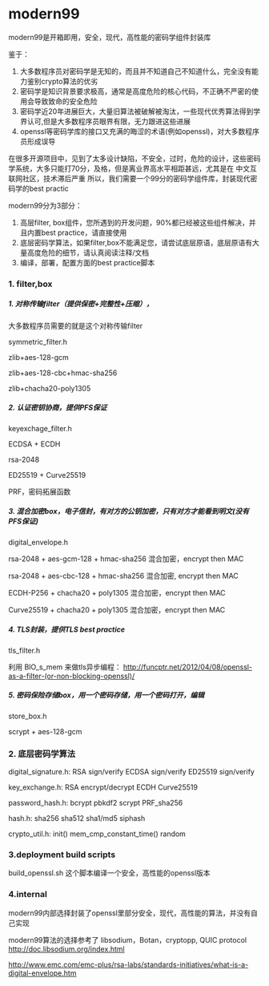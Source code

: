 # modern99
modern99是开箱即用，安全，现代，高性能的密码学组件封装库

鉴于：

1.  大多数程序员对密码学是无知的，而且并不知道自己不知道什么，完全没有能力鉴别crypto算法的优劣
2.  密码学是知识背景要求极高，通常是高度危险的核心代码，不正确不严密的使用会导致致命的安全危险
4.  密码学近20年进展巨大，大量旧算法被破解被淘汰，一些现代优秀算法得到学界认可,但是大多数程序员眼界有限，无力跟进这些进展
5.  openssl等密码学库的接口又充满的晦涩的术语(例如openssl)，对大多数程序员形成误导

在很多开源项目中，见到了太多设计缺陷，不安全，过时，危险的设计，这些密码学系统，大多只能打70分，及格，但是离业界高水平相距甚远，尤其是在
中文互联网社区，技术滞后严重
所以，我们需要一个99分的密码学组件库，封装现代密码学的best practic


modern99分为3部分：

1.  高层filter, box组件，您所遇到的开发问题，90%都已经被这些组件解决，并且内置best practice，请直接使用
2.  底层密码学算法，如果filter,box不能满足您，请尝试底层原语，底层原语有大量高度危险的细节，请认真阅读注释/文档
3.  编译，部署，配置方面的best practice脚本


### 1.  filter,box

##### 1.  对称传输filter（提供保密+完整性+压缩），
大多数程序员需要的就是这个对称传输filter

symmetric\_filter.h

zlib+aes-128-gcm

zlib+aes-128-cbc+hmac-sha256

zlib+chacha20-poly1305

##### 2.  认证密钥协商，提供PFS保证

keyexchage\_filter.h

ECDSA + ECDH

rsa-2048

ED25519 + Curve25519

PRF，密码拓展函数

##### 3.  混合加密box，电子信封，有对方的公钥加密，只有对方才能看到明文(没有PFS保证)

digital\_envelope.h

rsa-2048 + aes-gcm-128 + hmac-sha256 混合加密，encrypt then MAC

rsa-2048 + aes-cbc-128 + hmac-sha256 混合加密, encrypt then MAC

ECDH-P256 + chacha20 + poly1305 混合加密，encrypt then MAC

Curve25519 + chacha20 + poly1305 混合加密，encrypt then MAC


##### 4.  TLS封装，提供TLS best practice

tls\_filter.h

利用 BIO\_s\_mem 来做tls异步编程： 
<http://funcptr.net/2012/04/08/openssl-as-a-filter-(or-non-blocking-openssl)/>
      
##### 5. 密码保险存储box，用一个密码存储，用一个密码打开，编辑

store\_box.h

scrypt + aes-128-gcm

### 2. 底层密码学算法

digital\_signature.h:
    RSA sign/verify
    ECDSA sign/verify
    ED25519 sign/verify

key\_exchange.h:
    RSA encrypt/decrypt
    ECDH
    Curve25519

password\_hash.h:
    bcrypt
    pbkdf2
    scrypt
    PRF_sha256

hash.h:
    sha256
    sha512
    sha1/md5
    siphash

crypto\_util.h:
    init()
    mem_cmp_constant_time()
    random

### 3.deployment build scripts

build_openssl.sh 这个脚本编译一个安全，高性能的openssl版本

### 4.internal

modern99内部选择封装了openssl里部分安全，现代，高性能的算法，并没有自己实现

modern99算法的选择参考了 libsodium，Botan，cryptopp, QUIC protocol
<http://doc.libsodium.org/index.html>

<http://www.emc.com/emc-plus/rsa-labs/standards-initiatives/what-is-a-digital-envelope.htm>
